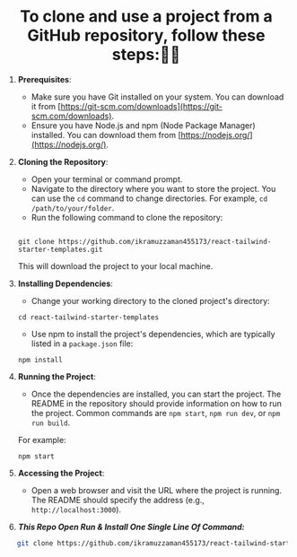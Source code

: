 <h1 align="center">To clone and use a project from a GitHub repository, follow these steps:👨‍💻</h1>

1. **Prerequisites**:
   - Make sure you have Git installed on your system. You can download it from [https://git-scm.com/downloads](https://git-scm.com/downloads).
   - Ensure you have Node.js and npm (Node Package Manager) installed. You can download them from [https://nodejs.org/](https://nodejs.org/).

2. **Cloning the Repository**:
   - Open your terminal or command prompt.
   - Navigate to the directory where you want to store the project. You can use the `cd` command to change directories. For example, `cd /path/to/your/folder`.
   - Run the following command to clone the repository:

   ```shell

   git clone https://github.com/ikramuzzaman455173/react-tailwind-starter-templates.git
   
   ```

   This will download the project to your local machine.

3. **Installing Dependencies**:
   - Change your working directory to the cloned project's directory:

   ```shell
   cd react-tailwind-starter-templates
   ```

   - Use npm to install the project's dependencies, which are typically listed in a `package.json` file:

   ```shell
   npm install
   ```

4. **Running the Project**:
   - Once the dependencies are installed, you can start the project. The README in the repository should provide information on how to run the project. Common commands are `npm start`, `npm run dev`, or `npm run build`.

   For example:

   ```shell
   npm start
   ```

5. **Accessing the Project**:
   - Open a web browser and visit the URL where the project is running. The README should specify the address (e.g., `http://localhost:3000`).

6. ***This Repo Open Run & Install One Single Line Of Command:***

```bash
   git clone https://github.com/ikramuzzaman455173/react-tailwind-starter-templates.git && cd react-tailwind-starter-templates && npm install && code . && npm run dev
```

